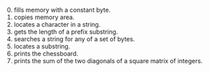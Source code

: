 0. fills memory with a constant byte.
1. copies memory area.
2. locates a character in a string.
3. gets the length of a prefix substring.
4. searches a string for any of a set of bytes.
5. locates a substring.
6. prints the chessboard.
7. prints the sum of the two diagonals of a square matrix of integers.

